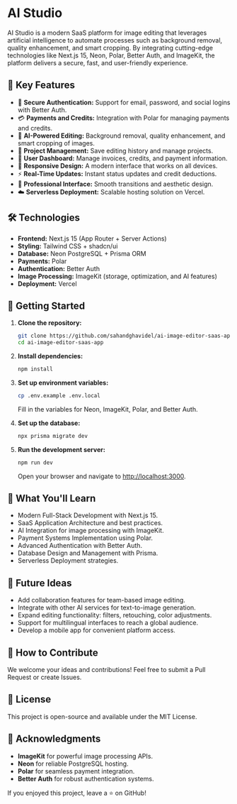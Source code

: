 # AI Studio

AI Studio is a modern SaaS platform for image editing that leverages artificial intelligence to automate processes such as background removal, quality enhancement, and smart cropping. By integrating cutting-edge technologies like Next.js 15, Neon, Polar, Better Auth, and ImageKit, the platform delivers a secure, fast, and user-friendly experience.

## 📌 Key Features

- 🔐 **Secure Authentication:** Support for email, password, and social logins with Better Auth.
- 💳 **Payments and Credits:** Integration with Polar for managing payments and credits.
- 🤖 **AI-Powered Editing:** Background removal, quality enhancement, and smart cropping of images.
- 📁 **Project Management:** Save editing history and manage projects.
- 👤 **User Dashboard:** Manage invoices, credits, and payment information.
- 📱 **Responsive Design:** A modern interface that works on all devices.
- ⚡ **Real-Time Updates:** Instant status updates and credit deductions.
- 🎨 **Professional Interface:** Smooth transitions and aesthetic design.
- ☁️ **Serverless Deployment:** Scalable hosting solution on Vercel.

## 🛠️ Technologies

- **Frontend:** Next.js 15 (App Router + Server Actions)
- **Styling:** Tailwind CSS + shadcn/ui
- **Database:** Neon PostgreSQL + Prisma ORM
- **Payments:** Polar
- **Authentication:** Better Auth
- **Image Processing:** ImageKit (storage, optimization, and AI features)
- **Deployment:** Vercel

## 🚀 Getting Started

1. **Clone the repository:**
   ```bash
   git clone https://github.com/sahandghavidel/ai-image-editor-saas-app.git
   cd ai-image-editor-saas-app
   ```
2. **Install dependencies:**
   ```bash
   npm install
   ```
3. **Set up environment variables:**

   ```bash
   cp .env.example .env.local
   ```

   Fill in the variables for Neon, ImageKit, Polar, and Better Auth.

4. **Set up the database:**
   ```bash
   npx prisma migrate dev
   ```
5. **Run the development server:**
   ```bash
   npm run dev
   ```
   Open your browser and navigate to [http://localhost:3000](http://localhost:3000).

## 📖 What You'll Learn

- Modern Full-Stack Development with Next.js 15.
- SaaS Application Architecture and best practices.
- AI Integration for image processing with ImageKit.
- Payment Systems Implementation using Polar.
- Advanced Authentication with Better Auth.
- Database Design and Management with Prisma.
- Serverless Deployment strategies.

## 🎯 Future Ideas

- Add collaboration features for team-based image editing.
- Integrate with other AI services for text-to-image generation.
- Expand editing functionality: filters, retouching, color adjustments.
- Support for multilingual interfaces to reach a global audience.
- Develop a mobile app for convenient platform access.

## 🤝 How to Contribute

We welcome your ideas and contributions! Feel free to submit a Pull Request or create Issues.

## 📝 License

This project is open-source and available under the MIT License.

## 🙏 Acknowledgments

- **ImageKit** for powerful image processing APIs.
- **Neon** for reliable PostgreSQL hosting.
- **Polar** for seamless payment integration.
- **Better Auth** for robust authentication systems.

If you enjoyed this project, leave a ⭐ on GitHub!
